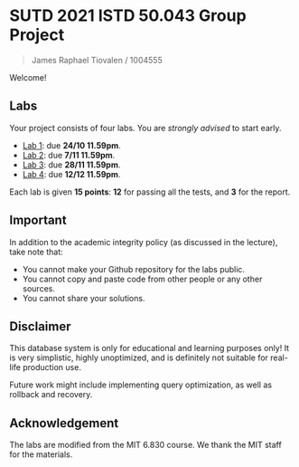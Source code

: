 # SUTD 2021 ISTD 50.043 Group Project

> James Raphael Tiovalen / 1004555

Welcome!

## Labs

Your project consists of four labs. You are _strongly advised_ to start early.

- [Lab 1](lab1.md): due **24/10 11.59pm**.
- [Lab 2](lab2.md): due **7/11 11.59pm**.
- [Lab 3](lab3.md): due **28/11 11.59pm**.
- [Lab 4](lab4.md): due **12/12 11.59pm**.

Each lab is given **15 points**: **12** for passing all the tests, and **3** for the report.

## Important

In addition to the academic integrity policy (as discussed in the lecture), take note that:

- You cannot make your Github repository for the labs public.
- You cannot copy and paste code from other people or any other sources.
- You cannot share your solutions.

## Disclaimer

This database system is only for educational and learning purposes only! It is very simplistic, highly unoptimized, and is definitely not suitable for real-life production use.

Future work might include implementing query optimization, as well as rollback and recovery.

## Acknowledgement

The labs are modified from the MIT 6.830 course. We thank the MIT staff for the materials.
